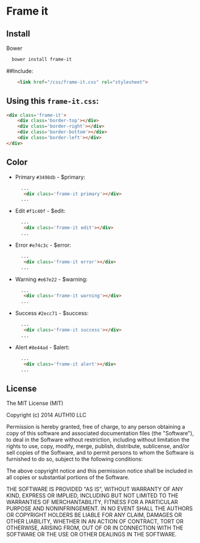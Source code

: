 # Frame it

## Install

  Bower
  ```bash
    bower install frame-it
  ```

##Include:

```html
    <link href="/css/frame-it.css" rel="stylesheet">
```

## Using this `frame-it.css`:

```html
<div class='frame-it'>
    <div class='border-top'></div>
    <div class='border-right'></div>
    <div class='border-bottom'></div>
    <div class='border-left'></div>
</div>
```

## Color

* Primary `#3498db` -  $primary:
  ```html
    ...
     <div class='frame-it primary'></div>
    ...
  ```

* Edit `#f1c40f` - $edit:
  ```html
    ...
     <div class='frame-it edit'></div>
    ...
  ```

* Error `#e74c3c` - $error:
  ```html
    ...
     <div class='frame-it error'></div>
    ...
  ```

* Warning `#e67e22` - $warning:
  ```html
    ...
     <div class='frame-it warning'></div>
    ...
  ```

* Success `#2ecc71` - $success:
  ```html
    ...
     <div class='frame-it success'></div>
    ...
  ```

* Alert `#8e44ad` - $alert:
  ```html
    ...
     <div class='frame-it alert'></div>
    ...
  ```

## License

The MIT License (MIT)

Copyright (c) 2014 AUTH10 LLC

Permission is hereby granted, free of charge, to any person obtaining a copy
of this software and associated documentation files (the "Software"), to deal
in the Software without restriction, including without limitation the rights
to use, copy, modify, merge, publish, distribute, sublicense, and/or sell
copies of the Software, and to permit persons to whom the Software is
furnished to do so, subject to the following conditions:

The above copyright notice and this permission notice shall be included in
all copies or substantial portions of the Software.

THE SOFTWARE IS PROVIDED "AS IS", WITHOUT WARRANTY OF ANY KIND, EXPRESS OR
IMPLIED, INCLUDING BUT NOT LIMITED TO THE WARRANTIES OF MERCHANTABILITY,
FITNESS FOR A PARTICULAR PURPOSE AND NONINFRINGEMENT. IN NO EVENT SHALL THE
AUTHORS OR COPYRIGHT HOLDERS BE LIABLE FOR ANY CLAIM, DAMAGES OR OTHER
LIABILITY, WHETHER IN AN ACTION OF CONTRACT, TORT OR OTHERWISE, ARISING FROM,
OUT OF OR IN CONNECTION WITH THE SOFTWARE OR THE USE OR OTHER DEALINGS IN
THE SOFTWARE.
